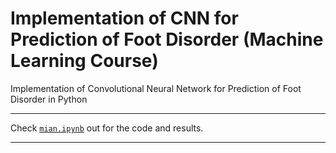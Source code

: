 # Implementation of CNN for Prediction of Foot Disorder (Machine Learning Course)
Implementation of Convolutional Neural Network for Prediction of Foot Disorder in Python

---

Check  [`mian.ipynb`](https://github.com/DanesH-Abdollahi/Implementation-of-CNN-for-Prediction-of-Foot-Disorder/tree/main/src/main.ipynb) out for the code and results.

---
